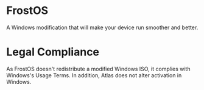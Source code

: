 # FrostOS
A Windows modification that will make your device run smoother and better.

# Legal Compliance
As FrostOS doesn't redistribute a modified Windows ISO, it complies with Windows's Usage Terms. In addition, Atlas does not alter activation in Windows.
